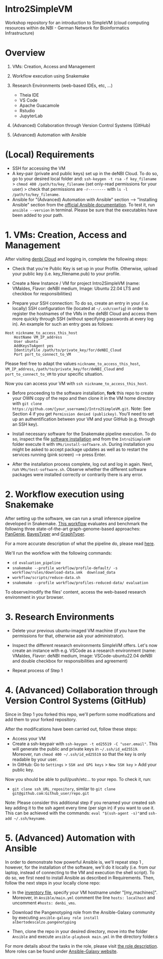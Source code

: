 # Intro2SimpleVM
Workshop repository for an introduction to SimpleVM (cloud computing resources within de.NBI - German Network for Bioinformatics Infrastructure)


# Overview 
1. VMs:  Creation, Access and Management

2. Workflow execution using Snakemake

3. Research Environments (web-based IDEs, etc, …)
    - Theia IDE
    - VS Code
    - Apache Guacamole
    - Rstudio
    - JupyterLab

4. (Advanced) Collaboration through Version Control Systems (GitHub)

5. (Advanced) Automation with Ansible
 

# (Local) Requirements

- SSH for accessing the VM
- A key-pair (private and public keys) set up in the deNBI Cloud. To do so, go to your desired local folder and:  `ssh-keygen -t rsa -f key_filename` > `chmod 400 /path/to/key_filename` (set only-read permissions for your user) > check that permissions are `-r--------` with `ls -l /path/to/key_filename`.
- Ansible for "(Advanced) Automation with Ansible" section --> "Installing Ansible" section from the [official Ansible documentation](https://docs.ansible.com/ansible/latest/installation_guide/intro_installation.html). To test it, run `ansible --version` in terminal. Please be sure that the executables have been added to your path. 

# 1. VMs:  Creation, Access and Management
After visiting [denbi Cloud](https://cloud.denbi.de/portal/webapp) and logging in, complete the following steps: 

- Check that you're Public Key is set up in your Profile. Otherwise, upload your public key (i.e. key_filename.pub) to your profile.

- Create a New Instance / VM for project Intro2SimpleVM (name: VMaldes, Flavor: deNBI medium, Image: Ubuntu 22.04 LTS and checkbox for responsibilities)

- Prepare your SSH connection:  To do so, create an entry in your (i.e. locally) SSH configuration file (located at `~/.ssh/config`) in order to register the hostnames of the VMs in the deNBI Cloud and access them more quickly through SSH (without specifying passwords at every log in). An example for such an entry goes as follows:

```
Host nickname_to_access_this_host
    HostName VM_IP_address
    User ubuntu
    AddKeysToAgent yes
    IdentityFile /path/to/private_key/for/deNBI_Cloud
    Port port_to_connect_to_VM
```

Please feel free to adapt the values `nickname_to_access_this_host`, `VM_IP_address`, `/path/to/private_key/for/deNBI_Cloud` and `port_to_connect_to_VM` to your specific situation.   

Now you can access your VM with `ssh nickname_to_access_this_host`. 

- Before proceeding to the software installation, **fork** this repo to create your OWN copy of the repo and then clone it in the VM home directory with `git clone https://github.com/{your_username}/Intro2SimpleVM.git`. Note: See Section 4 if you get `Permission denied (publickey)`. You'll need to set up an authentification between your VM and your GitHub (e.g. through an SSH key). 

- Install necessary software for the Snakemake pipeline execution. To do so, inspect the file [software installation](https://github.com/albertodescalzo/Intro2SimpleVM/VMs/install-software.sh) and from the `Intro2SimpleVM` folder execute it with `VMs/install-software.sh`. During installation you might be asked to accept package updates as well as to restart the services running (pink screen) --> press Enter.

- After the installation process complete, log out and log in again. Next, run `VMs/test-software.sh`. Observe whether the different software packages were installed correctly or contrarily there is any error.

# 2. Workflow execution using Snakemake

After setting up the software, we can run a small inference pipeline developed in Snakemake. [This workflow](https://github.com/albertodescalzo/Intro2SimpleVM/workflow) evaluates and benchmark the following three state-of-the-art graph-genome-based approaches: [PanGenie](https://github.com/eblerjana/pangenie), [BayesTyper](https://github.com/bioinformatics-centre/BayesTyper) and [GraphTyper](https://github.com/DecodeGenetics/graphtyper). 

For a more accurate description of what the pipeline do, please read [here](https://github.com/DiltheyLab/graph-genome-workbench/blob/master/evaluation_pipeline/README.md).

We'll run the workflow with the following commands:

- `cd evaluation_pipeline`
- `snakemake --profile workflow/profile-default/ -s workflow/rules/download-data.smk  download_data` 
- `workflow/scripts/reduce-data.sh`
- `snakemake --profile workflow/profiles-reduced-data/ evaluation` 

To observe/modify the files' content, access the web-based research environment in your browser. 

# 3. Research Environments

- Delete your previous ubuntu-imaged VM machine (if you have the permissions for that, otherwise ask your administrator).

- Inspect the different research environments SimpleVM offers. Let's now create an instance with e.g. VSCode as a research environment (name: VMaldes, Flavor: deNBI medium, Image: VSCode-ubuntu22.04 deNBI and double checkbox for responsibilities and agreement)

- Repeat process of Step 1

# 4. (Advanced) Collaboration through Version Control Systems (GitHub)

Since in Step 1 you forked this repo, we'll perform some modifications and add them to your forked repository. 

After the modifications have been carried out, follow these steps:

- Access your VM
- Create a ssh-keypair with `ssh-keygen -t ed25519 -C "user.email"`. This will generate the public and private keys in `~/.ssh/id_ed25519`. Moreover, run `chmod 400 ~/.ssh/id_ed25519` so that the key is only readable by your user.
- In GitHub: Go to `Settings` > `SSH and GPG keys` > `New SSH key` > Add your public key.

Now you should be able to pull/push/etc... to your repo. To check it, run:

- `git clone ssh_URL_repository`, similar to `git clone git@github.com:Github_user/repo.git`

Note: Please consider this additional step if you renamed your created ssh key adding it to the ssh agent every time (per sign in) if you want to use it. This can be achieved with the commands: `eval "$(ssh-agent -s)"`and `ssh-add ~/.ssh/keyname`.

# 5. (Advanced) Automation with Ansible

In order to demonstrate how powerful Ansible is, we'll repeat step 1 , however, for the installation of the software, we'll do it locally (i.e. from our laptop, instead of connecting to the VM and execution the shell script). To do so, we first need to install Ansible as described in Requirements. Then, follow the next steps in your locally clone repo:

- In the [inventory file](https://github.com/albertodescalzo/Intro2SimpleVM/Ansible/inventory), specify your VM hostname under "[my_machines]". Moreover, in `Ansible/main.yml` comment the line `hosts: localhost` and uncomment `#hosts: denbi_vms`.

- Download the Pangenotyping role from the Ansible-Galaxy community by executing `ansible-galaxy role install albertodescalzo.pangenotyping`

- Then, clone the repo in your desired directory, move into the folder `Ansible` and execute `ansible-playbook main.yml` in the directory folder.s

For more details about the tasks in the role, please visit [the role description](https://github.com/albertodescalzo/ansible-role-pangenotyping). More roles can be found under [Ansible-Galaxy website](https://galaxy.ansible.com/ui/standalone/roles/).
